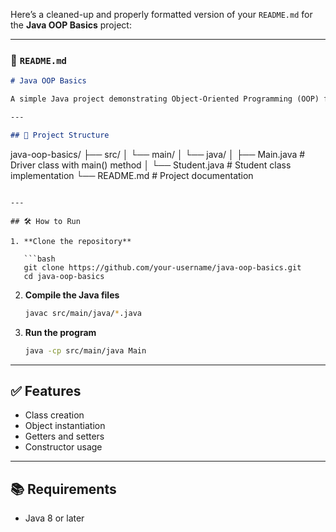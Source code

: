 Here’s a cleaned-up and properly formatted version of your `README.md` for the **Java OOP Basics** project:

---

### 📄 `README.md`

```markdown
# Java OOP Basics

A simple Java project demonstrating Object-Oriented Programming (OOP) fundamentals such as classes, objects, encapsulation, and methods.

---

## 📁 Project Structure

```

java-oop-basics/
├── src/
│   └── main/
│       └── java/
│           ├── Main.java        # Driver class with main() method
│           └── Student.java     # Student class implementation
└── README.md                    # Project documentation

````

---

## 🛠️ How to Run

1. **Clone the repository**

   ```bash
   git clone https://github.com/your-username/java-oop-basics.git
   cd java-oop-basics
````

2. **Compile the Java files**

   ```bash
   javac src/main/java/*.java
   ```

3. **Run the program**

   ```bash
   java -cp src/main/java Main
   ```

---

## ✅ Features

* Class creation
* Object instantiation
* Getters and setters
* Constructor usage

---

## 📚 Requirements

* Java 8 or later

